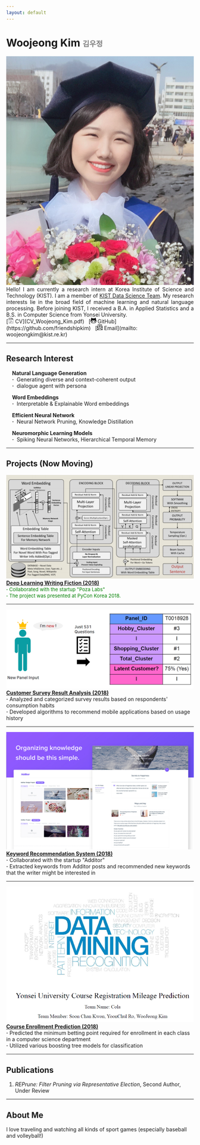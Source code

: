```yaml
---
layout: default
---
```

<title>Woojeong Kim</title>
<h1> Woojeong Kim <span style="color:gray;font-size:0.7em"> 김우정</span></h1>

<img class="profile-picture" src="./asset/profile_2.jpg">

<div style="text-align: justify"> Hello! I am currently a research intern at Korea Institute of Science and Technology (KIST). I am a member of <a href="https://kdst.tistory.com/">KIST Data Science Team</a>. My research interests lie in the broad field of machine learning and natural language processing. Before joining KIST, I received a B.A. in Applied Statistics and a B.S. in Computer Science from Yonsei University.</div>
[<img class="icon" src="./asset/pdf-icon-gray20.png" width="15px" height="15px"> CV](CV_Woojeong_Kim.pdf)&nbsp;&nbsp;
[<img class="icon" src="asset/git-icon.jpg" width="15px" height="15px"> GitHub](https://github.com/friendshipkim)&nbsp;&nbsp;
[<img class="icon" src="asset/email-icon.png" width="15px" height="15px"> Email](mailto: woojeongkim@kist.re.kr)
<br>

---
## Research Interest
&nbsp;&nbsp;&nbsp;&nbsp;**Natural Language Generation**<br>
&nbsp;&nbsp;&nbsp;&nbsp;**·**&nbsp;&nbsp;Generating diverse and context-coherent output<br>
&nbsp;&nbsp;&nbsp;&nbsp;**·**&nbsp;&nbsp;dialogue agent with persona<br>

&nbsp;&nbsp;&nbsp;&nbsp;**Word Embeddings**<br>
&nbsp;&nbsp;&nbsp;&nbsp;**·**&nbsp;&nbsp;Interpretable & Explainable Word embeddings<br>

&nbsp;&nbsp;&nbsp;&nbsp;**Efficient Neural Network**<br>
&nbsp;&nbsp;&nbsp;&nbsp;**·**&nbsp;&nbsp;Neural Network Pruning, Knowledge Distillation<br>

&nbsp;&nbsp;&nbsp;&nbsp;**Neuromorphic Learning Models**<br>
&nbsp;&nbsp;&nbsp;&nbsp;**·**&nbsp;&nbsp;Spiking Neural Networks, Hierarchical Temporal Memory<br>

---
## Projects (Now Moving)
<a href=""><img class="thumbnail" src="./asset/thumbnail_project1.png"></a>
<a href="">**Deep Learning Writing Fiction (2018)**</a><br> 
<span style = " font-size:small;  color: green;">
**·** Collaborated with the startup "Poza Labs" <br>
**·** The project was presented at PyCon Korea 2018.
</span>

---
<a href=""><img class="thumbnail" src="./asset/thumbnail_project2.png"></a>
<a href="">**Customer Survey Result Analysis (2018)**</a><br> 
**·** Analyzed and categorized survey results based on respondents' consumption habits <br>
**·** Developed algorithms to recommend mobile applications based on usage history

---
<a href=""><img class="thumbnail" src="./asset/thumbnail_project3.png"></a>
<a href="">**Keyword Recommendation System (2018)**</a><br> 
**·** Collaborated with the startup "Additor" <br>
**·** Extracted keywords from Additor posts and recommended new keywords that the writer might be
interested in

---
<a href=""><img class="thumbnail" src="./asset/thumbnail_project4.png"></a>
<a href="">**Course Enrollment Prediction (2018)**</a><br> 
**·** Predicted the minimum betting point required for enrollment in each class in a computer science
department <br>
**·** Utilized various boosting tree models for classification

---

## Publications

1. *REPrune: Filter Pruning via Representative Election*, Second Author, Under Review

---
## About Me

I love traveling and watching all kinds of sport games (especially baseball and volleyball!)
